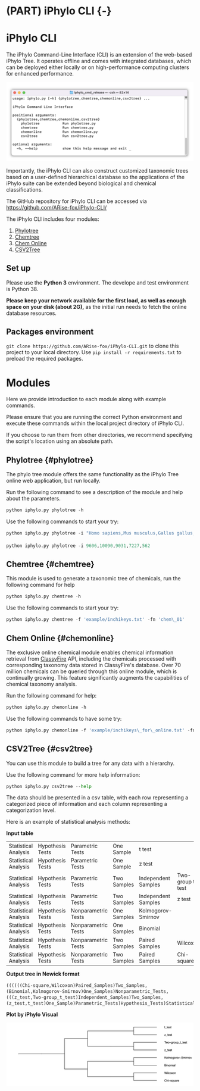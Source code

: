 # (PART) iPhylo CLI {-}

# iPhylo CLI

The iPhylo Command-Line Interface (CLI) is an extension of the web-based iPhylo Tree. It operates offline and comes with integrated databases, which can be deployed either locally or on high-performance computing clusters for enhanced performance.

![](img/help.png)

Importantly, the iPhylo CLI can also construct customized taxonomic trees based on a user-defined hierarchical database so the applications of the iPhylo suite can be extended beyond biological and chemical classifications.

The GitHub repository for iPhylo CLI can be accessed via <https://github.com/ARise-fox/iPhylo-CLI/>

The iPhylo CLI includes four modules:

1.  [Phylotree](#phylotree)
2.  [Chemtree](#chemtree)
3.  [Chem Online](#chemonline)
4.  [CSV2Tree](#csv2tree)

## Set up

Please use the **Python 3** environment. The develope and test environment is Python 38.

**Please keep your network available for the first load, as well as enough space on your disk (about 2G),** as the initial run needs to fetch the online database resources.

## Packages environment

`git clone https://github.com/ARise-fox/iPhylo-CLI.git` to clone this project to your local directory. Use `pip install -r requirements.txt` to preload the required packages.

# Modules

Here we provide introduction to each module along with example commands.

Please ensure that you are running the correct Python environment and execute these commands within the local project directory of iPhylo CLI.

If you choose to run them from other directories, we recommend specifying the script's location using an absolute path.

## Phylotree {#phylotree}

The phylo tree module offers the same functionality as the iPhylo Tree online web application, but run locally.

Run the following command to see a description of the module and help about the parameters.

``` python
python iphylo.py phylotree -h
```

Use the following commands to start your try:

``` python
python iphylo.py phylotree -i "Homo sapiens,Mus musculus,Gallus gallus,Drosophila melanogaster,Escherichia coli"
                                
python iphylo.py phylotree -i 9606,10090,9031,7227,562 
```

## Chemtree {#chemtree}

This module is used to generate a taxonomic tree of chemicals, run the following command for help

``` python
python iphylo.py chemtree -h 
```

Use the following commands to start your try:

``` python
python iphylo.py chemtree -f 'example/inchikeys.txt' -fn 'chem\_01'
```

## Chem Online {#chemonline}

The exclusive online chemical module enables chemical information retrieval from [ClassyFire](https://jcheminf.biomedcentral.com/articles/10.1186/s13321-016-0174-y) API, including the chemicals processed with corresponding taxonomy data stored in ClassyFire's database. Over 70 million chemicals can be queried through this online module, which is continually growing. This feature significantly augments the capabilities of chemical taxonomy analysis.

Run the following command for help:

``` python
python iphylo.py chemonline -h 
```

Use the following commands to have some try:

``` python
python iphylo.py chemonline -f 'example/inchikeys\_for\_online.txt' -fn 'chem\_02'
```

## CSV2Tree {#csv2tree}

You can use this module to build a tree for any data with a hierarchy.

Use the following command for more help information:

``` python
python iphylo.py csv2tree --help
```

The data should be presented in a csv table, with each row representing a categorized piece of information and each column representing a categorization level.

Here is an example of statistical analysis methods:

**Input table**

|                      |                  |                     |             |                     |                  |
|----------------------|------------------|---------------------|-------------|---------------------|------------------|
| Statistical Analysis | Hypothesis Tests | Parametric Tests    | One Sample  | t test              |                  |
| Statistical Analysis | Hypothesis Tests | Parametric Tests    | One Sample  | z test              |                  |
| Statistical Analysis | Hypothesis Tests | Parametric Tests    | Two Samples | Independent Samples | Two-group t test |
| Statistical Analysis | Hypothesis Tests | Parametric Tests    | Two Samples | Independent Samples | z test           |
| Statistical Analysis | Hypothesis Tests | Nonparametric Tests | One Samples | Kolmogorov-Smirnov  |                  |
| Statistical Analysis | Hypothesis Tests | Nonparametric Tests | One Samples | Binomial            |                  |
| Statistical Analysis | Hypothesis Tests | Nonparametric Tests | Two Samples | Paired Samples      | Wilcoxon         |
| Statistical Analysis | Hypothesis Tests | Nonparametric Tests | Two Samples | Paired Samples      | Chi-square       |


**Output tree in Newick format**

```         
((((((Chi-square,Wilcoxon)Paired_Samples)Two_Samples,(Binomial,Kolmogorov-Smirnov)One_Samples)Nonparametric_Tests,(((z_test,Two-group_t_test)Independent_Samples)Two_Samples,(z_test,t_test)One_Sample)Parametric_Tests)Hypothesis_Tests)Statistical_Analysis);
```

**Plot by iPhylo Visual**

![](img/csv2tree.png)

